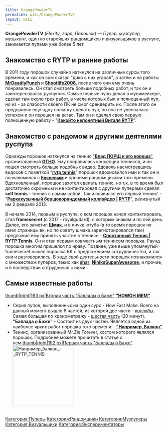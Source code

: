 ```yaml
---
title: OrangePowderTV
permalink: wiki/OrangePowderTV/
layout: wiki
---
```


**OrangePowderTV** (*Flexity*, *zaря*, *Порошок*) — *Пупер, музпупер,
музыкант,* один из старейших рандомщиков и визуальщиков в руспупе,
занимается пупами уже более 5 лет.

## **Знакомство с RYTP и ранние работы**

В 2011 году порошок случайно наткнулся на различные сурсы того времени,
и как он сам сказал "дико с них угарал", а затем и на работы
[**MrDeadlyPunch**](http://ru.ruspoop.wikia.com/wiki/MrRestoredPunch) и
[**Shootlife2008**](http://ru.ruspoop.wikia.com/wiki/Shootlife2008),
после чего они ему очень понравились. Он стал смотреть больше подобных
работ, и так он и заинтересовался руспупом. Самые первые пупы делал в
мувимейкере, сделал там около трех работ, в числе которых был и
полноценный пуп, но из - за слабости своего ПК не смог срендерить их.
После этого он предпринял еще одну попытку сделать пуп, но она не
увенчалась успехом и он перешел на вегас. Там он и сделал свою первую
полноценную работу - "[**Какойто непонятный Виталя
RYTP**](https://www.youtube.com/watch?v=o10esLlWbHw)".

## **Знакомство с рандомом и другими деятелями руспупа**

Однажды порошок наткнулся на теннис ["**Влад ПОРЩ и его
кореша**"](https://www.youtube.com/watch?v=wcmaE_Rk6fw), организованный
[**GTHO**](http://ru.ruspoop.wikia.com/wiki/TheGetthehellout). Ему
понравилась концепция теннисов, и он пошел смотреть больше подобных
видео. Вдоволь насмотревшись видосов с пометкой "[**rytp
tennis**](http://ru.ruspoop.wikia.com/wiki/%D0%A2%D0%B5%D0%BD%D0%BD%D0%B8%D1%81)"
порошок вдохновился ими и так он и познакомился с
[**Евкоевым**](http://ru.ruspoop.wikia.com/wiki/Evkoev) и прочими
рандомщиками того времени. Вдохновленный, порошок захотел сделать
теннис, но т.к. в то время был достаточно скромным и не контактировал с
другими пуперами сделал **self tennis** - теннис с самим собой. Так и
появился его первый теннис' - "[**Раркахузычный борщоворандомный
коллайдер \| RYTP**](https://www.youtube.com/watch?v=cQnGeaFhd4k)",
релизнутый им 2 февраля 2013.

В начале 2014, первым в руспупе, с кем порошок начал контактировать,
стал **framesecret** (с 2017 - royalgu4ard), с которым знаком и по сей
день. Далее, его заметил
[**Шмак**](http://ru.ruspoop.wikia.com/wiki/Limpquil), и в личке ютуба
(в то время порошок не имел страницы вк, но по совету шмака
зарегистрировался там) предложил ему принять участие в теннисе -
[**Спонтанный Теннис \| RYTP
Tennis**](https://www.youtube.com/watch?v=M9IdRDNj91k&list=PL1tzuEjU1Y8vEOeJJPlv8t1h9WUSECj_S&index=60).
Он и стал первым совместным теннисом порошка. Раунд порошка многим
пришелся по нраву. Позднее, уже выше упомянутый framesecret нашел
порошка ВК с предложением сотрудничества, и так они и разговорились. В
ходе свой деятельности порошок познакомился с множеством пуперов, таких
как [**shar**](http://ru.ruspoop.wikia.com/wiki/Shar),
[**NiniksSuperAwesome**](http://ru.ruspoop.wikia.com/wiki/NiniksSuperAwesome),
и прочие, и в последствии сотрудничал с ними.

## **Самые известные работы**

[thumb\|right\|193 px\|Вторая часть "Баллады о
Баже"](Файл:Баллада_о_Баже_2_RYTP "wikilink") [**"HOWOH
MEM"**](https://www.youtube.com/playlist?list=PL1tzuEjU1Y8tJrda4Ik2V4vTYrfY6JC-n)
- Серия пупов, выполненных на один сурс - How Fast Make. Всего на данный
момент вышло 6 частей, из которой две части -
[коллабы](http://ru.ruspoop.wikia.com/wiki/%D0%9A%D0%BE%D0%BB%D0%BB%D0%B0%D0%B1).
Самая большая по хронометражу - [шестая
часть](https://www.youtube.com/watch?v=tn3vjr0ByJE) (20 минут).
**"Баллада о Баже"** - Состоит из двух частей. Является одной из
наиболее ярких работ порошка того времени.   [**"Например,
Балкон"**](http://ru.ruspoop.wikia.com/wiki/%D0%91%D0%B0%D0%BB%D0%BA%D0%BE%D0%BD)
- Теннис, организованный Mr.Zie Forever, хостом которого являлся
порошок. Подробнее можете прочитать в статье о нем.[thumb\|right\|192
px\|Первая часть "Баллады о
Баже"](Файл:Баллада_о_Баже_RYTP-0 "wikilink")<img src="Например_балкон_-_RYTP_TENNIS" title="fig:Например_балкон_-_RYTP_TENNIS" width="193" height="193" alt="Например_балкон_-_RYTP_TENNIS" />

## 

[Категория:Пуперы](Категория:Пуперы "wikilink")
[Категория:Рандомщики](Категория:Рандомщики "wikilink")
[Категория:Музпуперы](Категория:Музпуперы "wikilink")
[Категория:Визуальщики](Категория:Визуальщики "wikilink")
[Категория:Экспериментаторы](Категория:Экспериментаторы "wikilink")

